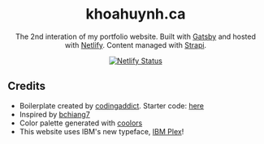 <h1 align="center">
  khoahuynh.ca
</h1>
<p align="center">
  The 2nd interation of my portfolio website. Built with <a href="https://www.gatsbyjs.org/" target="_blank" rel="noopener noreferrer">Gatsby</a> and hosted with <a href="https://www.netlify.com/" target="_blank" rel="noopener noreferrer">Netlify</a>. Content managed with <a href="https://strapi.io/">Strapi</a>.
</p>
<p align="center">
  <a href="https://app.netlify.com/sites/khoahuynh/deploys" target="_blank" rel="noopener noreferrer">
    <img src="https://api.netlify.com/api/v1/badges/bd0a7a8f-9272-4ccd-8b24-dbe98906e116/deploy-status" alt="Netlify Status" />
  </a>
</p>

## Credits

  * Boilerplate created by <a href="https://www.youtube.com/codingaddict" target="_blank" rel="noopener noreferrer">codingaddict</a>. Starter code: <a href="https://github.com/john-smilga/strapi-gatsby-porfolio-2020-api" target="_blank" rel="noopener noreferrer">here</a>
  * Inspired by <a href="https://github.com/bchiang7" target="_blank" rel="noopener noreferrer">bchiang7</a>
  * Color palette generated with <a href="https://coolors.co" target="_blank" rel="noopener noreferrer">coolors</a>
  * This website uses IBM's new typeface, <a href="https://www.ibm.com/plex/" target="_blank" rel="noopener noreferrer">IBM Plex</a>!